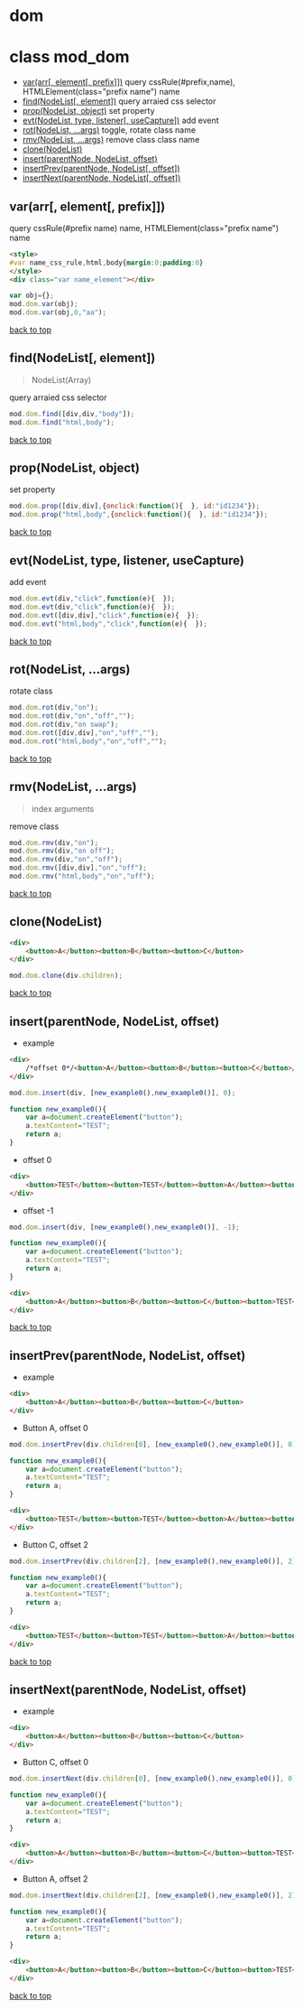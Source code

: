 # dom

# class mod_dom
- [var(arr[, element[, prefix]])](#vararr-element-prefix) query cssRule(#prefix,name), HTMLElement(class="prefix name") name
- [find(NodeList[, element])](#findnodelist-element) query arraied css selector
- [prop(NodeList, object)](#propnodelist-object) set property
- [evt(NodeList, type, listener[, useCapture])](#evtnodelist-type-listener-usecapture) add event
- [rot(NodeList, ...args)](#rotnodelist-args) toggle, rotate class name
- [rmv(NodeList, ...args)](#rmvnodelist-args) remove class class name
- [clone(NodeList)](#clonenodelist)
- [insert(parentNode, NodeList, offset)](#insertparentnode-nodelist-offset)
- [insertPrev(parentNode, NodeList[, offset])](#insertprevparentnode-nodelist-offset)
- [insertNext(parentNode, NodeList[, offset])](#insertnextparentnode-nodelist-offset)

## var(arr[, element[, prefix]])
query cssRule(#prefix name) name, HTMLElement(class="prefix name") name
```html
<style>
#var name_css_rule,html,body{margin:0;padding:0}
</style>
<div class="var name_element"></div>
```
```js
var obj={};
mod.dom.var(obj);
mod.dom.var(obj,0,"aa");
```
[back to top](#)

## find(NodeList[, element])
> NodeList(Array)

query arraied css selector
```js
mod.dom.find([div,div,"body"]);
mod.dom.find("html,body");
```
[back to top](#)

## prop(NodeList, object)
set property
```js
mod.dom.prop([div,div],{onclick:function(){  }, id:"id1234"});
mod.dom.prop("html,body",{onclick:function(){  }, id:"id1234"});
```
[back to top](#)

## evt(NodeList, type, listener, useCapture)
add event
```js
mod.dom.evt(div,"click",function(e){  });
mod.dom.evt(div,"click",function(e){  });
mod.dom.evt([div,div],"click",function(e){  });
mod.dom.evt("html,body","click",function(e){  });
```
[back to top](#)

## rot(NodeList, ...args)
rotate class
```js
mod.dom.rot(div,"on");
mod.dom.rot(div,"on","off","");
mod.dom.rot(div,"on swap");
mod.dom.rot([div,div],"on","off","");
mod.dom.rot("html,body","on","off","");
```
[back to top](#)

## rmv(NodeList, ...args)
> index arguments

remove class
```js
mod.dom.rmv(div,"on");
mod.dom.rmv(div,"on off");
mod.dom.rmv(div,"on","off");
mod.dom.rmv([div,div],"on","off");
mod.dom.rmv("html,body","on","off");
```
[back to top](#)

## clone(NodeList)
```html
<div>
	<button>A</button><button>B</button><button>C</button>
</div>
```
```js
mod.dom.clone(div.children);
```
[back to top](#)

## insert(parentNode, NodeList, offset)
* example
```html
<div>
	/*offset 0*/<button>A</button><button>B</button><button>C</button>/*offset -1*/
</div>
```
```js
mod.dom.insert(div, [new_example0(),new_example0()], 0);

function new_example0(){
	var a=document.createElement("button");
	a.textContent="TEST";
	return a;
}
```
* offset 0
```html
<div>
	<button>TEST</button><button>TEST</button><button>A</button><button>B</button><button>C</button>
</div>
```
* offset -1
```js
mod.dom.insert(div, [new_example0(),new_example0()], -1);

function new_example0(){
	var a=document.createElement("button");
	a.textContent="TEST";
	return a;
}
```
```html
<div>
	<button>A</button><button>B</button><button>C</button><button>TEST</button><button>TEST</button>
</div>
```
[back to top](#)


## insertPrev(parentNode, NodeList, offset)
* example
```html
<div>
	<button>A</button><button>B</button><button>C</button>
</div>
```
* Button A, offset 0
```js
mod.dom.insertPrev(div.children[0], [new_example0(),new_example0()], 0);

function new_example0(){
	var a=document.createElement("button");
	a.textContent="TEST";
	return a;
}
```
```html
<div>
	<button>TEST</button><button>TEST</button><button>A</button><button>B</button><button>C</button>
</div>
```
* Button C, offset 2
```js
mod.dom.insertPrev(div.children[2], [new_example0(),new_example0()], 2);

function new_example0(){
	var a=document.createElement("button");
	a.textContent="TEST";
	return a;
}
```
```html
<div>
	<button>TEST</button><button>TEST</button><button>A</button><button>B</button><button>C</button>
</div>
```
[back to top](#)


## insertNext(parentNode, NodeList, offset)
* example
```html
<div>
	<button>A</button><button>B</button><button>C</button>
</div>
```
* Button C, offset 0
```js
mod.dom.insertNext(div.children[0], [new_example0(),new_example0()], 0);

function new_example0(){
	var a=document.createElement("button");
	a.textContent="TEST";
	return a;
}
```
```html
<div>
	<button>A</button><button>B</button><button>C</button><button>TEST</button><button>TEST</button>
</div>
```
* Button A, offset 2
```js
mod.dom.insertNext(div.children[2], [new_example0(),new_example0()], 2);

function new_example0(){
	var a=document.createElement("button");
	a.textContent="TEST";
	return a;
}
```
```html
<div>
	<button>A</button><button>B</button><button>C</button><button>TEST</button><button>TEST</button>
</div>
```
[back to top](#)